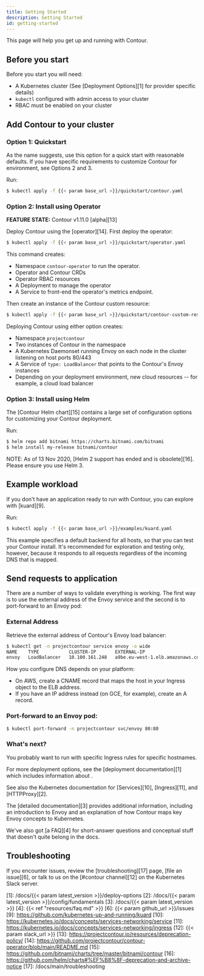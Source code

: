 ```yaml
---
title: Getting Started
description: Getting Started
id: getting-started
---
```


This page will help you get up and running with Contour.

## Before you start

Before you start you will need:

- A Kubernetes cluster (See [Deployment Options][1] for provider specific details)
- `kubectl` configured with admin access to your cluster
- RBAC must be enabled on your cluster

## Add Contour to your cluster

### Option 1: Quickstart

As the name suggests, use this option for a quick start with reasonable defaults. If
you have specific requirements to customize Contour for environment, see Options 2 and 3.

Run:

```bash
$ kubectl apply -f {{< param base_url >}}/quickstart/contour.yaml
```

### Option 2: Install using Operator

__FEATURE STATE:__ Contour v1.11.0 [alpha][13]

Deploy Contour using the [operator][14]. First deploy the operator:

```bash
$ kubectl apply -f {{< param base_url >}}/quickstart/operator.yaml
```

This command creates:

- Namespace `contour-operator` to run the operator.
- Operator and Contour CRDs
- Operator RBAC resources
- A Deployment to manage the operator
- A Service to front-end the operator's metrics endpoint.

Then create an instance of the Contour custom resource:

```bash
$ kubectl apply -f {{< param base_url >}}/quickstart/contour-custom-resource.yaml
```

Deploying Contour using either option creates:

- Namespace `projectcontour`
- Two instances of Contour in the namespace
- A Kubernetes Daemonset running Envoy on each node in the cluster listening on host ports 80/443
- A Service of `type: LoadBalancer` that points to the Contour's Envoy instances
- Depending on your deployment environment, new cloud resources -- for example, a cloud load balancer

### Option 3: Install using Helm

The [Contour Helm chart][15] contains a large set of configuration options for customizing
your Contour deployment.

Run:

```bash
$ helm repo add bitnami https://charts.bitnami.com/bitnami
$ helm install my-release bitnami/contour
```

NOTE: As of 13 Nov 2020, [Helm 2 support has ended and is obsolete][16]. Please ensure you use Helm 3.

## Example workload

If you don't have an application ready to run with Contour, you can explore with [kuard][9].

Run:

```bash
$ kubectl apply -f {{< param base_url >}}/examples/kuard.yaml
```

This example specifies a default backend for all hosts, so that you can test your Contour install.
It's recommended for exploration and testing only, however, because it responds to all requests regardless of the incoming DNS that is mapped.

## Send requests to application

There are a number of ways to validate everything is working.
The first way is to use the external address of the Envoy service and the second is to port-forward to an Envoy pod:
 
### External Address

Retrieve the external address of Contour's Envoy load balancer:

```bash
$ kubectl get -n projectcontour service envoy -o wide
NAME    TYPE           CLUSTER-IP       EXTERNAL-IP                                                               PORT(S)
envoy   LoadBalancer   10.100.161.248   a9be.eu-west-1.elb.amazonaws.com   80:30724/TCP,443:32097/TCP   4m58s   app=envoy
```

How you configure DNS depends on your platform:

- On AWS, create a CNAME record that maps the host in your Ingress object to the ELB address.
- If you have an IP address instead (on GCE, for example), create an A record.

### Port-forward to an Envoy pod:

```bash
$ kubectl port-forward -n projectcontour svc/envoy 80:80
```

### What's next?

You probably want to run with specific Ingress rules for specific hostnames.

For more deployment options, see the [deployment documentation][1] which includes information about .

See also the Kubernetes documentation for [Services][10], [Ingress][11], and [HTTPProxy][2].

The [detailed documentation][3] provides additional information, including an introduction to Envoy and an explanation of how Contour maps key Envoy concepts to Kubernetes.

We've also got [a FAQ][4] for short-answer questions and conceptual stuff that doesn't quite belong in the docs.

## Troubleshooting

If you encounter issues, review the [troubleshooting][17] page, [file an issue][6], or talk to us on the [#contour channel][12] on the Kubernetes Slack server.

[0]: https://aws.amazon.com/quickstart/architecture/vmware-kubernetes
[1]: /docs/{{< param latest_version >}}/deploy-options
[2]: /docs/{{< param latest_version >}}/config/fundamentals
[3]: /docs/{{< param latest_version >}}
[4]: {{< ref "resources/faq.md" >}}
[6]: {{< param github_url >}}/issues
[9]: https://github.com/kubernetes-up-and-running/kuard
[10]: https://kubernetes.io/docs/concepts/services-networking/service
[11]: https://kubernetes.io/docs/concepts/services-networking/ingress
[12]: {{< param slack_url >}}
[13]: https://projectcontour.io/resources/deprecation-policy/
[14]: https://github.com/projectcontour/contour-operator/blob/main/README.md
[15]: https://github.com/bitnami/charts/tree/master/bitnami/contour
[16]: https://github.com/helm/charts#%EF%B8%8F-deprecation-and-archive-notice
[17]: /docs/main/troubleshooting
